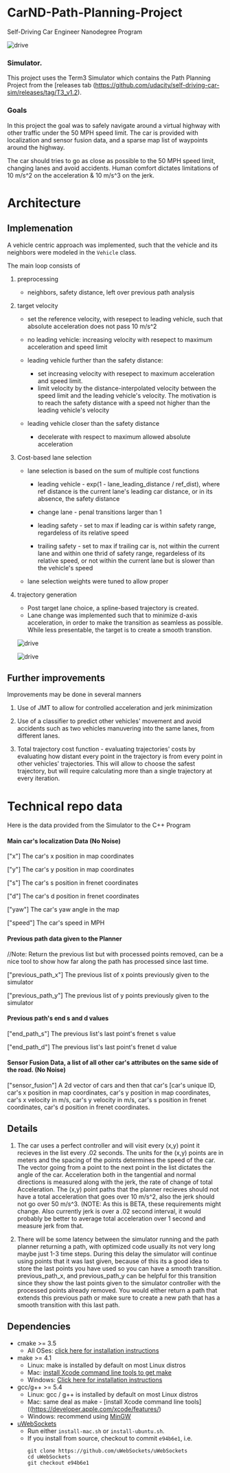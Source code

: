 # CarND-Path-Planning-Project
Self-Driving Car Engineer Nanodegree Program

![drive](./images/turn_right.gif)

   
### Simulator.
This project uses the Term3 Simulator which contains the Path Planning Project from the [releases tab (https://github.com/udacity/self-driving-car-sim/releases/tag/T3_v1.2).

### Goals

In this project the goal was to safely navigate around a virtual highway with other traffic under the 50 MPH speed limit. The car is provided with localization and sensor fusion data, and a sparse map list of waypoints around the highway.

The car should tries to go as close as possible to the 50 MPH speed limit, changing lanes and avoid accidents. Human comfort dictates limitations of 10 m/s^2 on the acceleration & 10 m/s^3 on the jerk.

# Architecture

## Implemenation

A vehicle centric approach was implemented, such that the vehicle and its neighbors were modeled in the `Vehicle` class.

The main loop consists of
1. preprocessing

    - neighbors, safety distance, left over previous path analysis

2. target velocity 

    - set the reference velocity, with resepect to leading vehicle, such that absolute acceleration does not pass 10 m/s^2

    - no leading vehicle: increasing velocity with resepect to maximum acceleration and speed limit

    - leading vehicle further than the safety distance: 
        * set increasing velocity with resepect to maximum acceleration and speed limit. 
        * limit velocity by the distance-interpolated velocity between the speed limit and the leading vehicle's velocity. The motivation is to reach the safety distance with a speed not higher than the leading vehicle's velocity
    
    - leading vehicle closer than the safety distance
        * decelerate with respect to maximum allowed absolute acceleration

3. Cost-based lane selection

    - lane selection is based on the sum of multiple cost functions 
        
        * leading vehicle - exp(1 - lane_leading_distance / ref_dist), where ref distance is the current lane's leading car distance, or in its absence, the safety distance

        * change lane - penal transitions larger than 1

        * leading safety - set to max if leading car is within safety range, regardeless of its relative speed

        * trailing safety - set to max if trailing car is, not within the current lane and within one thrid of safety range, regardeless of its relative speed, or not within the current lane but is slower than the vehicle's speed

    - lane selection weights were tuned to allow proper 

4. trajectory generation
    
    - Post target lane choice, a spline-based trajectory is created. 
    - Lane change was implemented such that to minimize d-axis acceleration, in order to make the transition as seamless as possible. While less presentable, the target is to create a smooth transtion.


    ![drive](./images/lcr-0.png)

    ![drive](./images/pre-lcr-1.png)






## Further improvements

Improvements may be done in several manners

1. Use of JMT to allow for controlled acceleration and jerk minimization

2. Use of a classifier to predict other vehicles' movement and avoid accidents such as two vehicles manuvering into the same lanes, from different lanes.

3. Total trajectory cost function - evaluating trajectories' costs by evaluating how distant every point in the trajectory is from every point in other vehicles' trajectories. This will allow to choose the safest trajectory, but will require calculating more than a single trajectory at every iteration.



# Technical repo data

Here is the data provided from the Simulator to the C++ Program

#### Main car's localization Data (No Noise)

["x"] The car's x position in map coordinates

["y"] The car's y position in map coordinates

["s"] The car's s position in frenet coordinates

["d"] The car's d position in frenet coordinates

["yaw"] The car's yaw angle in the map

["speed"] The car's speed in MPH

#### Previous path data given to the Planner

//Note: Return the previous list but with processed points removed, can be a nice tool to show how far along
the path has processed since last time. 

["previous_path_x"] The previous list of x points previously given to the simulator

["previous_path_y"] The previous list of y points previously given to the simulator

#### Previous path's end s and d values 

["end_path_s"] The previous list's last point's frenet s value

["end_path_d"] The previous list's last point's frenet d value

#### Sensor Fusion Data, a list of all other car's attributes on the same side of the road. (No Noise)

["sensor_fusion"] A 2d vector of cars and then that car's [car's unique ID, car's x position in map coordinates, car's y position in map coordinates, car's x velocity in m/s, car's y velocity in m/s, car's s position in frenet coordinates, car's d position in frenet coordinates. 

## Details

1. The car uses a perfect controller and will visit every (x,y) point it recieves in the list every .02 seconds. The units for the (x,y) points are in meters and the spacing of the points determines the speed of the car. The vector going from a point to the next point in the list dictates the angle of the car. Acceleration both in the tangential and normal directions is measured along with the jerk, the rate of change of total Acceleration. The (x,y) point paths that the planner recieves should not have a total acceleration that goes over 10 m/s^2, also the jerk should not go over 50 m/s^3. (NOTE: As this is BETA, these requirements might change. Also currently jerk is over a .02 second interval, it would probably be better to average total acceleration over 1 second and measure jerk from that.

2. There will be some latency between the simulator running and the path planner returning a path, with optimized code usually its not very long maybe just 1-3 time steps. During this delay the simulator will continue using points that it was last given, because of this its a good idea to store the last points you have used so you can have a smooth transition. previous_path_x, and previous_path_y can be helpful for this transition since they show the last points given to the simulator controller with the processed points already removed. You would either return a path that extends this previous path or make sure to create a new path that has a smooth transition with this last path.


## Dependencies

* cmake >= 3.5
  * All OSes: [click here for installation instructions](https://cmake.org/install/)
* make >= 4.1
  * Linux: make is installed by default on most Linux distros
  * Mac: [install Xcode command line tools to get make](https://developer.apple.com/xcode/features/)
  * Windows: [Click here for installation instructions](http://gnuwin32.sourceforge.net/packages/make.htm)
* gcc/g++ >= 5.4
  * Linux: gcc / g++ is installed by default on most Linux distros
  * Mac: same deal as make - [install Xcode command line tools]((https://developer.apple.com/xcode/features/)
  * Windows: recommend using [MinGW](http://www.mingw.org/)
* [uWebSockets](https://github.com/uWebSockets/uWebSockets)
  * Run either `install-mac.sh` or `install-ubuntu.sh`.
  * If you install from source, checkout to commit `e94b6e1`, i.e.
    ```
    git clone https://github.com/uWebSockets/uWebSockets 
    cd uWebSockets
    git checkout e94b6e1
    ```

